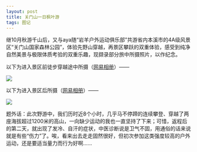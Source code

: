 ```yaml
---
layout: post
title: 关门山一日枫叶游
tags: 图记 
---
```


继10月秋游千山后，又与aya随“岩羊户外运动俱乐部”共游省内本溪市的4A级风景区“关门山国家森林公园”，体验先野山穿越，再景区攀跃的双重体验，感受到纯净自然美景与极限体质考验的双重乐趣，现撷录部分旅中所摄照片，以作纪念。 

以下为进入景区前徒步穿越途中所摄（[网易相册](http://photo.163.com/cpxxpc/#m=1&aid=305966226&p=1)）—— 

![](http://ohfv138uq.bkt.clouddn.com/guanmenshan1.jpg-700)

以下为进入景区后所摄（[网易相册](http://photo.163.com/cpxxpc/#m=1&aid=305973224&p=1)）——

![](http://ohfv138uq.bkt.clouddn.com/guanmenshan2.jpg-700)

题外话：此次野游中，我们历时近8个小时，几乎马不停蹄的连续攀登、穿越了两座海拔超过1200米的高山，一向缺少运动的我也一直坚持了下来；可惜，返程后的第二天，就出现了发冷、自汗的症状，中医诊断说是卫气不固，用通俗的话来说就是有些“伤力”了。唉，看来出去走走固然很好，但初次参加这类强度较高的户外运动，还是要适当量力而行为好啊......



